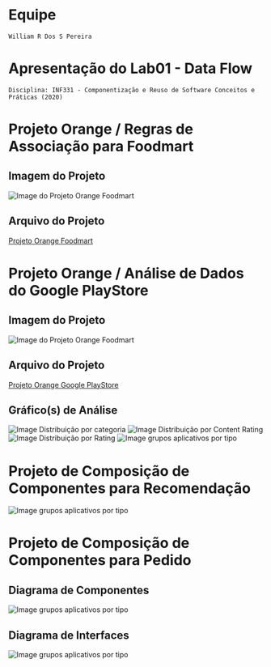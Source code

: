 # Equipe
	
	William R Dos S Pereira

# Apresentação do Lab01 - Data Flow
	
	Disciplina: INF331 - Componentização e Reuso de Software Conceitos e Práticas (2020)
	
# Projeto Orange / Regras de Associação para Foodmart

## Imagem do Projeto

![Image do Projeto Orange Foodmart](images/ProjOrangeFoodMart.png)

## Arquivo do Projeto

[Projeto Orange Foodmart](orange/FoodMart/foodmart-project.ows)

# Projeto Orange / Análise de Dados do Google PlayStore

## Imagem do Projeto

![Image do Projeto Orange Foodmart](images/ProjOrangePlaystore.png)

## Arquivo do Projeto

[Projeto Orange Google PlayStore](orange/GooglePlayStore/google-playstore-project.ows)

## Gráfico(s) de Análise

![Image Distribuição por categoria](images/DistByCat.png)
![Image Distribuição por Content Rating](images/DistByCont.png)
![Image Distribuição por Rating](images/DistByRat.png)
![Image grupos aplicativos por tipo](images/SilhouettePlot.png)

# Projeto de Composição de Componentes para Recomendação

![Image grupos aplicativos por tipo](images/Lab1_TarefaRecomendacao.png)

# Projeto de Composição de Componentes para Pedido

## Diagrama de Componentes

![Image grupos aplicativos por tipo](images/Lab1_TarefaPedido.png)

## Diagrama de Interfaces

![Image grupos aplicativos por tipo](images/Lab1_Interfaces.png)